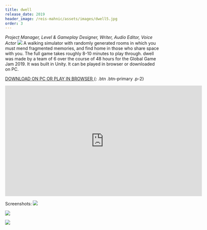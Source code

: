 ```yaml
---
title: dwell
release_date: 2019
header_image: /reis-mahnic/assets/images/dwell5.jpg
order: 3
---
```

_Project Manager, Level & Gameplay Designer, Writer, Audio Editor, Voice Actor_
![](/reis-mahnic/assets/images/dwell1.jpg)
A walking simulator with randomly generated rooms in which you must mend fragmented memories, and find home in those who share space with you. The full game takes roughly 8-10 minutes to play through. dwell was made by a team of 6 over the course of 48 hours for the Global Game Jam 2019. It was built in Unity. It can be played in browser or downloaded on PC. 
<br>

[DOWNLOAD ON PC OR PLAY IN BROWSER ](https://katietdyer.itch.io/dwell){: .btn .btn-primary .p-2}

<iframe src="https://player.vimeo.com/video/324784300" width="640" height="360" frameborder="0" allow="autoplay; fullscreen" allowfullscreen></iframe>

Screenshots:
![](/reis-mahnic/assets/images/dwell2.jpg)

![](/reis-mahnic/assets/images/dwell3.jpg)

![](/reis-mahnic/assets/images/dwell4.jpg)
